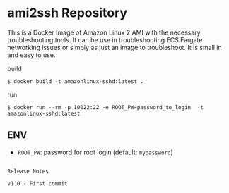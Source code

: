 # ami2ssh Repository

This is a Docker Image of Amazon Linux 2 AMI with the necessary troubleshooting tools. It can be use in troubleshooting ECS Fargate networking issues or simply as just an image to troubleshoot. It is small in and easy to use.

build

```
$ docker build -t amazonlinux-sshd:latest .
```

run

```
$ docker run --rm -p 10022:22 -e ROOT_PW=password_to_login  -t amazonlinux-sshd:latest
```

## ENV

- `ROOT_PW`: password for root login (default: `mypassword`)

```

Release Notes

v1.0 - First commit